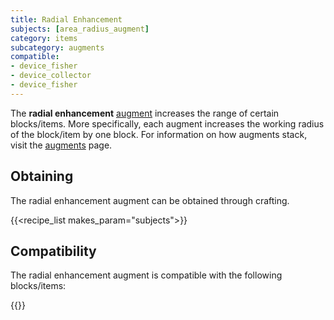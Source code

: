 ```yaml
---
title: Radial Enhancement
subjects: [area_radius_augment]
category: items
subcategory: augments
compatible:
- device_fisher
- device_collector
- device_fisher
---
```


The **radial enhancement** [augment](../../augments) increases the range of certain blocks/items. More specifically, each augment increases the working radius of the block/item by one block. For information on how augments stack, visit the [augments](../../augments) page.

Obtaining
---------

The radial enhancement augment can be obtained through crafting.

{{<recipe_list makes_param="subjects">}}


Compatibility
-----

The radial enhancement augment is compatible with the following blocks/items:

{{<augments augments_param="subjects">}}